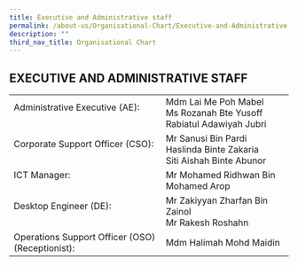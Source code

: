 ```yaml
---
title: Executive and Administrative staff
permalink: /about-us/Organisational-Chart/Executive-and-Administrative-staff/
description: ""
third_nav_title: Organisational Chart
---
```

## EXECUTIVE AND ADMINISTRATIVE STAFF

|                      |                                                                 |
|--------------------------------------------------|-------------------------------------------------------------------------------|
|  Administrative Executive (AE):<br><br>           | Mdm Lai Me Poh Mabel<br>Ms Rozanah Bte Yusoff<br>Rabiatul Adawiyah Jubri      | 
| Corporate Support Officer (CSO):<br><br>         | Mr Sanusi Bin Pardi<br>Haslinda Binte Zakaria<br>Siti Aishah Binte Abunor |
|  ICT Manager:<br><br>           |  Mr Mohamed Ridhwan Bin Mohamed Arop      | 
| Desktop Engineer (DE):<br><br>         | Mr Zakiyyan Zharfan Bin Zainol <br>Mr Rakesh Roshahn<br>
| Operations Support Officer (OSO) (Receptionist): | Mdm Halimah Mohd Maidin                                                       |
